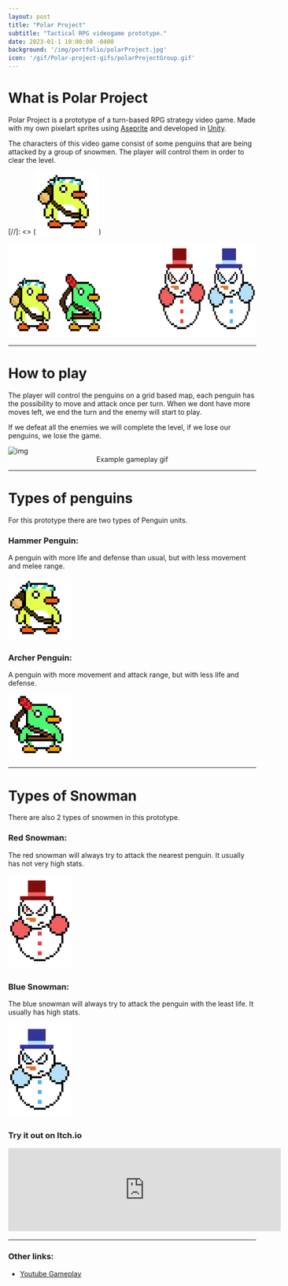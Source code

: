 ```yaml
---
layout: post
title: "Polar Project"
subtitle: "Tactical RPG videogame prototype."
date: 2023-01-1 10:00:00 -0400
background: '/img/portfolio/polarProject.jpg'
icon: '/gif/Polar-project-gifs/polarProjectGroup.gif'
---
```


# What is Polar Project

Polar Project is a prototype of a turn-based RPG strategy video game. Made with my own pixelart sprites using [Aseprite](https://www.aseprite.org/) and developed in [Unity](https://unity.com/es).

The characters of this video game consist of some penguins that are being attacked by a group of snowmen. The player will control them in order to clear the level.

[//]: <> (![gif](/gif/Polar-project-gifs/Penguin_Hammer.gif))

<img src="/gif/Polar-project-gifs/polarProjectGroup.gif" alt="img" class="responsive-gif" width="640" height="192"/>

___

# How to play

The player will control the penguins on a grid based map, each penguin has the possibility to move and attack once per turn. When we dont have more moves left, we end the turn and the enemy will start to play.

If we defeat all the enemies we will complete the level, if we lose our penguins, we lose the game.

<img src="/gif/Polar-project-gifs/polar-gameplay-example.gif" alt="img" class="responsive-img" width="800" height="600"/>
<center>Example gameplay gif</center>

___

# Types of penguins

For this prototype there are two types of Penguin units.

### Hammer Penguin:

A penguin with more life and defense than usual, but with less movement and melee range.

<img src="/gif/Polar-project-gifs/Penguin_Hammer.gif" alt="img" class="responsive-gif" width="128" height="128"/>

### Archer Penguin:

A penguin with more movement and attack range, but with less life and defense.

<img src="/gif/Polar-project-gifs/Penguin_Archer.gif" alt="img" class="responsive-gif" width="132" height="132"/>

___

# Types of Snowman

There are also 2 types of snowmen in this prototype.

### Red Snowman:

The red snowman will always try to attack the nearest penguin. It usually has not very high stats.

<img src="/gif/Polar-project-gifs/Red_Snowman.gif" alt="img" class="responsive-gif" width="128" height="192"/>

### Blue Snowman:

The blue snowman will always try to attack the penguin with the least life. It usually has high stats.

<img src="/gif/Polar-project-gifs/Blue_Snowman.gif" alt="img" class="responsive-gif" width="128" height="192"/>


### Try it out on Itch.io

<iframe frameborder="0" src="https://itch.io/embed/2078661?linkback=true&amp;border_width=2&amp;bg_color=4d9be6&amp;fg_color=f5c5f7&amp;link_color=411971&amp;border_color=000038" width="554" height="169"><a href="https://sergiogg.itch.io/polar-project">Polar Project by SergioGG</a></iframe>

___

### Other links:

- [Youtube Gameplay](https://youtu.be/Y6akCP2SRIo)